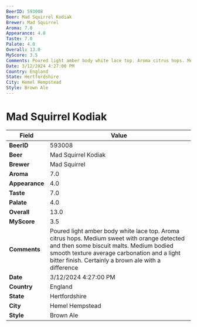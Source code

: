 ```yaml
---
BeerID: 593008
Beer: Mad Squirrel Kodiak
Brewer: Mad Squirrel
Aroma: 7.0
Appearance: 4.0
Taste: 7.0
Palate: 4.0
Overall: 13.0
MyScore: 3.5
Comments: Poured light amber body white lace top. Aroma citrus hops. Medium sweet with orange detected and then some biscuit malts. Medium bodied smooth texture average carbonation and a light bitter finish. Certainly a brown ale with a difference
Date: 3/12/2024 4:27:00 PM
Country: England
State: Hertfordshire
City: Hemel Hempstead
Style: Brown Ale
---
```


# Mad Squirrel Kodiak

| Field         | Value |
|---------------|-------|
| **BeerID** | 593008 |
| **Beer** | Mad Squirrel Kodiak |
| **Brewer** | Mad Squirrel |
| **Aroma** | 7.0 |
| **Appearance** | 4.0 |
| **Taste** | 7.0 |
| **Palate** | 4.0 |
| **Overall** | 13.0 |
| **MyScore** | 3.5 |
| **Comments** | Poured light amber body white lace top. Aroma citrus hops. Medium sweet with orange detected and then some biscuit malts. Medium bodied smooth texture average carbonation and a light bitter finish. Certainly a brown ale with a difference  |
| **Date** | 3/12/2024 4:27:00 PM |
| **Country** | England |
| **State** | Hertfordshire |
| **City** | Hemel Hempstead |
| **Style** | Brown Ale |
